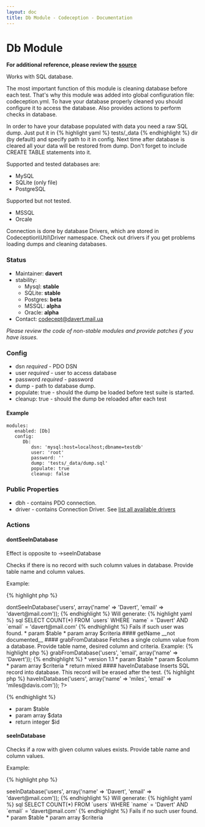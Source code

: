 ```yaml
---
layout: doc
title: Db Module - Codeception - Documentation
---
```


# Db Module
**For additional reference, please review the [source](https://github.com/Codeception/Codeception/tree/master/src/Codeception/Module/Db.php)**


Works with SQL database.

The most important function of this module is cleaning database before each test.
That's why this module was added into global configuration file: codeception.yml.
To have your database properly cleaned you should configure it to access the database.
Also provides actions to perform checks in database.

In order to have your database populated with data you need a raw SQL dump.
Just put it in {% highlight yaml %}
 tests/_data 
{% endhighlight %} dir (by default) and specify path to it in config.
Next time after database is cleared all your data will be restored from dump.
Don't forget to include CREATE TABLE statements into it.

Supported and tested databases are:

* MySQL
* SQLite (only file)
* PostgreSQL

Supported but not tested.

* MSSQL
* Orcale

Connection is done by database Drivers, which are stored in Codeception\Util\Driver namespace.
Check out drivers if you get problems loading dumps and cleaning databases.

### Status

* Maintainer: **davert**
* stability:
    - Mysql: **stable**
    - SQLite: **stable**
    - Postgres: **beta**
    - MSSQL: **alpha**
    - Oracle: **alpha**
* Contact: codecept@davert.mail.ua

*Please review the code of non-stable modules and provide patches if you have issues.*

### Config

* dsn *required* - PDO DSN
* user *required* - user to access database
* password *required* - password
* dump - path to database dump.
* populate: true - should the dump be loaded before test suite is started.
* cleanup: true - should the dump be reloaded after each test

#### Example

    modules:
       enabled: [Db]
       config:
          Db:
             dsn: 'mysql:host=localhost;dbname=testdb'
             user: 'root'
             password: ''
             dump: 'tests/_data/dump.sql'
             populate: true
             cleanup: false

### Public Properties
* dbh - contains PDO connection.
* driver - contains Connection Driver. See [list all available drivers](https://github.com/Codeception/Codeception/tree/master/src/Codeception/Util/Driver)


### Actions


#### dontSeeInDatabase


Effect is opposite to ->seeInDatabase

Checks if there is no record with such column values in database.
Provide table name and column values.

Example:

{% highlight php %}

<?php
$I->dontSeeInDatabase('users', array('name' => 'Davert', 'email' => 'davert@mail.com'));


{% endhighlight %}
Will generate:

{% highlight yaml %}
 sql
SELECT COUNT(*) FROM `users` WHERE `name` = 'Davert' AND `email` = 'davert@mail.com'

{% endhighlight %}
Fails if such user was found.

 * param $table
 * param array $criteria


#### getName

__not documented__


#### grabFromDatabase


Fetches a single column value from a database.
Provide table name, desired column and criteria.

Example:

{% highlight php %}

<?php
$mail = $I->grabFromDatabase('users', 'email', array('name' => 'Davert'));


{% endhighlight %}

 * version 1.1
 * param $table
 * param $column
 * param array $criteria
 * return mixed


#### haveInDatabase


Inserts SQL record into database. This record will be erased after the test.

{% highlight php %}

<?php
$I->haveInDatabase('users', array('name' => 'miles', 'email' => 'miles@davis.com'));
?>

{% endhighlight %}

 * param $table
 * param array $data
 * return integer $id


#### seeInDatabase


Checks if a row with given column values exists.
Provide table name and column values.

Example:

{% highlight php %}

<?php
$I->seeInDatabase('users', array('name' => 'Davert', 'email' => 'davert@mail.com'));


{% endhighlight %}
Will generate:

{% highlight yaml %}
 sql
SELECT COUNT(*) FROM `users` WHERE `name` = 'Davert' AND `email` = 'davert@mail.com'

{% endhighlight %}
Fails if no such user found.

 * param $table
 * param array $criteria

